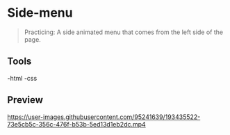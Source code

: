 # Side-menu

>Practicing:
A side animated menu that comes from the left side of the page.

## Tools
-html 
-css

## Preview



https://user-images.githubusercontent.com/95241639/193435522-73e5cb5c-356c-476f-b53b-5ed13d1eb2dc.mp4

